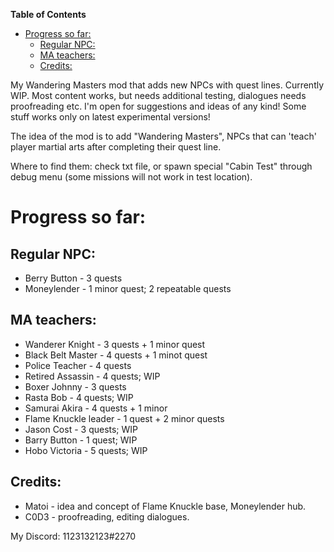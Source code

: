 <!-- START doctoc generated TOC please keep comment here to allow auto update -->
<!-- DON'T EDIT THIS SECTION, INSTEAD RE-RUN doctoc TO UPDATE -->
**Table of Contents**  

- [Progress so far:](#progress-so-far)
  - [Regular NPC:](#regular-npc)
  - [MA teachers:](#ma-teachers)
  - [Credits:](#credits)

<!-- END doctoc generated TOC please keep comment here to allow auto update -->

My Wandering Masters mod that adds new NPCs with quest lines. Currently WIP. Most content works, but needs additional testing, dialogues needs proofreading etc. I'm open for suggestions and ideas of any kind! Some stuff works only on latest experimental versions!

The idea of the mod is to add "Wandering Masters", NPCs that can 'teach' player martial arts after completing their quest line.

Where to find them: check txt file, or spawn special "Cabin Test" through debug menu (some missions will not work in test location).

# Progress so far:

##  Regular NPC:
* Berry Button - 3 quests
* Moneylender - 1 minor quest; 2 repeatable quests	

## MA teachers:
* Wanderer Knight - 3 quests + 1 minor quest
* Black Belt Master - 4 quests + 1 minot quest
* Police Teacher - 4 quests
* Retired Assassin - 4 quests; WIP
* Boxer Johnny - 3 quests
* Rasta Bob - 4 quests; WIP
* Samurai Akira - 4 quests + 1 minor
* Flame Knuckle leader - 1 quest + 2 minor quests
* Jason Cost - 3 quests; WIP
* Barry Button - 1 quest; WIP
* Hobo Victoria - 5 quests; WIP

## Credits:
* Matoi - idea and concept of Flame Knuckle base, Moneylender hub.
* C0D3 - proofreading, editing dialogues.

My Discord: 1123132123#2270
